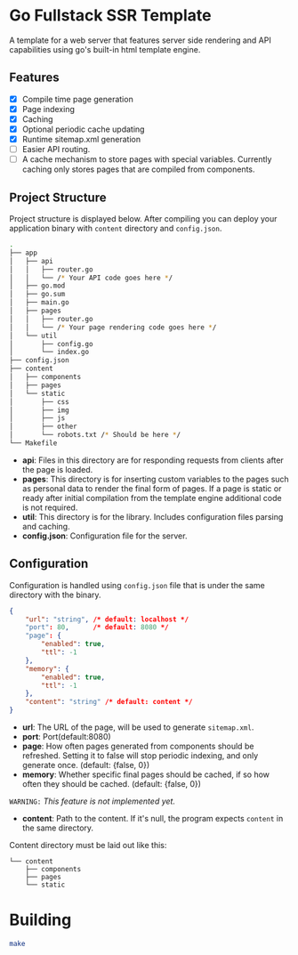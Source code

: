 # Go Fullstack SSR Template
A template for a web server that features server side rendering and API capabilities
using go's built-in html template engine.

## Features
- [x] Compile time page generation
- [x] Page indexing
- [x] Caching
- [x] Optional periodic cache updating
- [x] Runtime sitemap.xml generation
- [ ] Easier API routing.
- [ ] A cache mechanism to store pages with special variables. Currently
caching only stores pages that are compiled from components.

## Project Structure
Project structure is displayed below. After compiling you can deploy your
application binary with `content` directory and `config.json`.

```sh
.
├── app
│   ├── api
│   │   ├── router.go
│   │   └── /* Your API code goes here */
│   ├── go.mod
│   ├── go.sum
│   ├── main.go
│   ├── pages
│   │   ├── router.go
│   │   └── /* Your page rendering code goes here */
│   └── util
│       ├── config.go
│       └── index.go
├── config.json
├── content
│   ├── components
│   ├── pages
│   └── static
│       ├── css
│       ├── img
│       ├── js
│       ├── other
│       └── robots.txt /* Should be here */
└── Makefile
```
- **api**: Files in this directory are for responding requests from clients
after the page is loaded.
- **pages**: This directory is for inserting custom variables to the pages
such as personal data to render the final form of pages.
If a page is static or ready after initial compilation from the template engine
additional code is not required.
- **util**: This directory is for the library. Includes configuration files
parsing and caching.
- **config.json**: Configuration file for the server.

## Configuration
Configuration is handled using `config.json` file that is under the same directory
with the binary.
```json
{
    "url": "string", /* default: localhost */
    "port": 80,      /* default: 8080 */
    "page": {
        "enabled": true,
        "ttl": -1
    },
    "memory": {
        "enabled": true,
        "ttl": -1
    },
    "content": "string" /* default: content */
}
```
- **url**: The URL of the page, will be used to generate `sitemap.xml`.
- **port**: Port(default:8080)
- **page**: How often pages generated from components should be refreshed.
Setting it to false will stop periodic indexing, and only generate once.
(default: {false, 0})
- **memory**: Whether specific final pages should be cached, if so how often
they should be cached. (default: {false, 0})

`WARNING:` *This feature is not implemented yet.*
- **content**: Path to the content. If it's null, the program expects `content`
in the same directory.

Content directory must be laid out like this:
```
└── content
    ├── components
    ├── pages
    └── static
```

# Building
```sh
make
```
